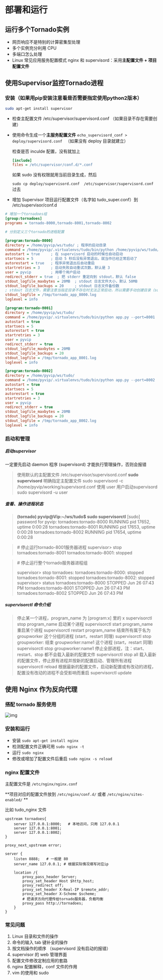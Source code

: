# 部署和运行

## 运行多个Tornado实例

- 网页响应不是特别的计算密集型处理 
- 多个实例充分利用 CPU
- 多端口怎么处理
- Linux 常见应用服务配置模式 nginx 和 supervisord：采用**主配置文件 + 项目配置文件**



## 使用Supervisor监控Tornado进程

### 安装（如果用pip安装注意看是否需要指定使用python2版本）

```bash
sudo apt-get install supervisor
```

- 检查主配置文件 /etc/supervisor/supervisord.conf （如果目录不存在需要创建）

- 使用命令生成一个**主服务配置文件**
  `echo_supervisord_conf > deploy/supervisord.conf `  （如果没有 deploy 目录就建立）

  检查是否 inculde 配置，没有就加上

  ```ini
  [include]
  files = /etc/supervisor/conf.d/*.conf
  ```

  如果 sudo 没有权限就用当前目录生成，然后

  `sudo cp deploy/supervisord.conf  /etc/supervisor/supervisord.conf ` 过去

  

- 增加 Supervisor 项目运行配置文件（名字如 tudo_super.conf）到 /etc/supervisor/conf.d

```ini
# 增加一个tornadoes组
[group:tornadoes]
programs = tornado-8000,tornado-8001,tornado-8002

# 分别定义三个tornado的进程配置

[program:tornado-8000]
directory = /home/pyvip/ws/tudo/ ; 程序的启动目录
command = /home/pyvip/.virtualenvs/tudo/bin/python /home/pyvip/ws/tudo/app.py --port=8000 ; 启动命令，与手动在命令行启动的命令是一样的，注意这里home不可用~代替
autostart = true     ; 在 supervisord 启动的时候也自动启动
startsecs = 5        ; 启动 5 秒后没有异常退出，就当作已经正常启动了
autorestart = true   ; 程序异常退出后自动重启
startretries = 3     ; 启动失败自动重试次数，默认是 3
user = pyvip         ; 用哪个用户启动
redirect_stderr = true  ; 把 stderr 重定向到 stdout，默认 false
stdout_logfile_maxbytes = 20MB  ; stdout 日志文件大小，默认 50MB
stdout_logfile_backups = 20     ; stdout 日志文件备份数
; stdout 日志文件，需要注意当指定目录不存在时无法正常启动，所以需要手动创建目录（supervisord 会自动创建日志文件）
stdout_logfile = /tmp/tornado_app_8000.log
loglevel = info

[program:tornado-8001]
directory = /home/pyvip/ws/tudo/
command = /home/pyvip/.virtualenvs/tudo/bin/python app.py --port=8001
autostart = true
startsecs = 5
autorestart = true
startretries = 3
user = pyvip
redirect_stderr = true
stdout_logfile_maxbytes = 20MB
stdout_logfile_backups = 20
stdout_logfile = /tmp/tornado_app_8001.log
loglevel = info

[program:tornado-8002]
directory = /home/pyvip/ws/tudo/
command = /home/pyvip/.virtualenvs/tudo/bin/python app.py --port=8002
autostart = true
startsecs = 5
autorestart = true
startretries = 3
user = pyvip
redirect_stderr = true
stdout_logfile_maxbytes = 20MB
stdout_logfile_backups = 20
stdout_logfile = /tmp/tornado_app_8002.log
loglevel = info
```

 

### 启动和管理

##### 启动supervisor

一定要先启动 daemon 程序 (supervisord) 才能执行管理操作，否则会报错

> 使用默认的主配置文件 /etc/supervisor/supervisord.conf
> **sudo supervisord**
>  明确指定主配置文件
> sudo supervisord -c /home/pyvip/working/supervisord.conf
>  使用 user 用户启动supervisord
> sudo supervisord -u user

##### 查看、操作进程状态

> **(tornado) pyvip@Vip:~/ws/tudo$ sudo supervisorctl** 
>  [sudo] password for pyvip:
> tornadoes:tornado-8000           RUNNING   pid 17652, uptime 0:00:28
> tornadoes:tornado-8001           RUNNING   pid 17653, uptime 0:00:28
> tornadoes:tornado-8002           RUNNING   pid 17654, uptime 0:00:28

> \# 停止运行tornado-8001服务器进程
>  supervisor> stop tornadoes:tornado-8001
>  tornados:tornado-8001: stopped
> 

> \# 停止运行整个tornado服务器进程组
>
> supervisor> stop tornadoes:
> tornadoes:tornado-8000: stopped
> tornadoes:tornado-8001: stopped
> tornadoes:tornado-8002: stopped
> supervisor> status
> tornadoes:tornado-8000           STOPPED   Jun 26 07:43 PM
> tornadoes:tornado-8001           STOPPED   Jun 26 07:43 PM
> tornadoes:tornado-8002           STOPPED   Jun 26 07:43 PM

##### supervisorctl 命令介绍

> 停止某一个进程，program_name 为 [program:x] 里的 x
>  supervisorctl stop program_name
>  启动某个进程
>  supervisorctl start program_name
>  重启某个进程
>  supervisorctl restart program_name
>  结束所有属于名为 groupworker 这个分组的进程 (start，restart 同理)
>  supervisorctl stop groupworker:
>  结束 groupworker:name1 这个进程 (start，restart 同理)
>  supervisorctl stop groupworker:name1
>  停止全部进程，注：start、restart、stop 都不会载入最新的配置文件
>  supervisorctl stop all
>  载入最新的配置文件，停止原有进程并按新的配置启动、管理所有进程
>  supervisorctl reload
>  根据最新的配置文件，启动新配置或有改动的进程，配置没有改动的进程不会受影响而重启
>  supervisorctl update

 

##  使用 Nginx 作为反向代理

### 搭配 tornado 服务使用

![img](https://upload-images.jianshu.io/upload_images/1446087-de9c70d0e067384a.jpg?imageMogr2/auto-orient/strip%7CimageView2/2/w/688) 



###  安装和运行

- 安装
  `sudo apt-get install nginx`
- 检测配置文件正确可用
  `sudo nginx -t`
- 运行
  `sudo nginx`
- 修改或增加了配置文件后重启
  `sudo nginx -s reload`

 

### nginx 配置文件

主配置文件是 `/etc/nginx/nginx.conf`

**项目对应的配置文件放到 `/etc/nginx/conf.d/` 或者 `/etc/nginx/sites-enabled/` **

比如  tudo_nginx 文件

```nginx
upstream tornadoes{
    server 127.0.0.1:8000;   # 本地访问，只用 127.0.0.1
    server 127.0.0.1:8001;
    server 127.0.0.1:8002;
}

proxy_next_upstream error;

server {
    listen 8888;   # 一般是 80
    server_name 127.0.0.1; # 根据实际情况填写对应ip

    location /{
        proxy_pass_header Server;
        proxy_set_header Host $http_host;
        proxy_redirect off;
        proxy_set_header X-Real-IP $remote_addr;
        proxy_set_header X-Scheme $scheme;
        # 把请求方向代理传给tornado服务器，负载均衡
        proxy_pass http://tornadoes;
    }
}
```



### 常见问题

1. Linux 目录和文件的操作
2. 命令的输入 tab 键补全的操作
3. 按文档操作的顺序  （supervisord 没有启动的报错）
4. supervisor 的 web 管理界面
5. 配置文件修改定制应用的套路
6. nginx 配置解释，conf 文件的作用
7. vim 的使用和 sudo